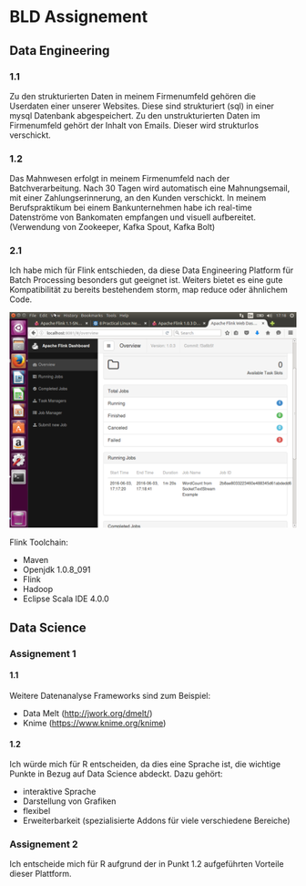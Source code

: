 ﻿# BLD Assignement

## Data Engineering

### 1.1

Zu den strukturierten Daten in meinem Firmenumfeld gehören die Userdaten einer unserer Websites.  Diese sind strukturiert (sql) in einer mysql Datenbank abgespeichert.
Zu den unstrukturierten Daten im Firmenumfeld gehört der Inhalt von Emails. Dieser wird strukturlos verschickt.
### 1.2
Das Mahnwesen erfolgt in meinem Firmenumfeld nach der Batchverarbeitung. Nach 30 Tagen wird automatisch eine Mahnungsemail, mit einer Zahlungserinnerung, an den Kunden verschickt.
In meinem Berufspraktikum bei einem Bankunternehmen habe ich real-time Datenströme von Bankomaten empfangen und visuell aufbereitet. (Verwendung von Zookeeper, Kafka Spout, Kafka Bolt)
### 2.1
Ich habe mich für Flink entschieden, da diese Data Engineering Platform für Batch Processing besonders gut geeignet ist. Weiters bietet es eine gute Kompatibilität zu bereits bestehendem storm, map reduce oder ähnlichem Code.

![alt text]( https://github.com/miecielica/BLD/blob/master/Flink.png "Logo Title Text 1")

Flink Toolchain:
  * Maven
  * Openjdk 1.0.8_091
  * Flink
  * Hadoop
  * Eclipse Scala IDE 4.0.0

## Data Science
### Assignement 1
#### 1.1
Weitere Datenanalyse Frameworks sind zum Beispiel:
  * Data Melt (http://jwork.org/dmelt/)
  * Knime (https://www.knime.org/knime)

#### 1.2
Ich würde mich für R entscheiden, da dies eine Sprache ist, die wichtige Punkte in Bezug auf Data Science abdeckt. Dazu gehört:
  * interaktive Sprache
  * Darstellung von Grafiken
  * flexibel
  * Erweiterbarkeit (spezialisierte Addons für viele verschiedene Bereiche) 

### Assignement 2
Ich entscheide mich für R aufgrund der in Punkt 1.2 aufgeführten Vorteile dieser Plattform.

